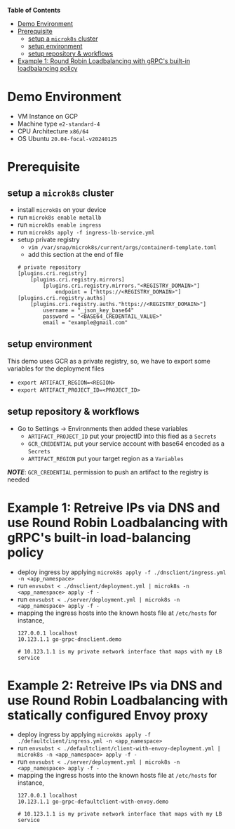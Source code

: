 
**Table of Contents** 
- [Demo Environment](#demo-environment)
- [Prerequisite](#prerequisite)
  - [setup a `microk8s` cluster](#setup-a-microk8s-cluster)
  - [setup environment](#setup-environment)
  - [setup repository & workflows](#setup-repository--workflows)
- [Example 1: Round Robin Loadbalancing with gRPC's built-in loadbalancing policy](#example-1-round-robin-loadbalancing-with-grpcs-built-in-loadbalancing-policy)



# Demo Environment
- VM Instance on GCP
- Machine type `e2-standard-4`
- CPU Architecture `x86/64`
- OS Ubuntu `20.04-focal-v20240125`
# Prerequisite
## setup a `microk8s` cluster
- install `microk8s` on your device
- run `microk8s enable metallb`
- run `microk8s enable ingress`
- run `microk8s apply -f ingress-lb-service.yml`
- setup private registry
    - `vim /var/snap/microk8s/current/args/containerd-template.toml`
    - add this section at the end of file
    ```
    # private repository
    [plugins.cri.registry]
        [plugins.cri.registry.mirrors]
            [plugins.cri.registry.mirrors."<REGISTRY_DOMAIN>"]
                endpoint = ["https://<REGISTRY_DOMAIN>"]
    [plugins.cri.registry.auths]
        [plugins.cri.registry.auths."https://<REGISTRY_DOMAIN>"]
            username = "_json_key_base64"
            password = "<BASE64_CREDENTAIL_VALUE>"
            email = "example@gmail.com"
    ```
## setup environment
This demo uses GCR as a private registry, so, we have to export some variables for the deployment files
- `export ARTIFACT_REGION=<REGION>`
- `export ARTIFACT_PROJECT_ID=<PROJECT_ID>`

## setup repository & workflows
- Go to Settings -> Environments then added these variables 
    - `ARTIFACT_PROJECT_ID` put your projectID into this fied as a `Secrets`
    - `GCR_CREDENTIAL` put your service account with base64 encoded as a `Secrets`
    - `ARTIFACT_REGION` put your target region as a `Variables`

**_NOTE_**: `GCR_CREDENTIAL` permission to push an artifact to the registry is needed

# Example 1: Retreive IPs via DNS and use Round Robin Loadbalancing with gRPC's built-in load-balancing policy
- deploy ingress by applying `microk8s apply -f ./dnsclient/ingress.yml -n <app_namespace>`
- run `envsubst < ./dnsclient/deployment.yml | microk8s -n <app_namespace> apply -f -`
- run `envsubst < ./server/deployment.yml | microk8s -n <app_namespace> apply -f -`
- mapping the ingress hosts into the known hosts file at `/etc/hosts` for instance, 
    ```
    127.0.0.1 localhost
    10.123.1.1 go-grpc-dnsclient.demo

    # 10.123.1.1 is my private network interface that maps with my LB service
    ```

# Example 2: Retreive IPs via DNS and use Round Robin Loadbalancing with statically configured Envoy proxy
- deploy ingress by applying `microk8s apply -f ./defaultclient/ingress.yml -n <app_namespace>`
- run `envsubst < ./defaultclient/client-with-envoy-deployment.yml | microk8s -n <app_namespace> apply -f -`
- run `envsubst < ./server/deployment.yml | microk8s -n <app_namespace> apply -f -`
- mapping the ingress hosts into the known hosts file at `/etc/hosts` for instance, 
    ```
    127.0.0.1 localhost
    10.123.1.1 go-grpc-defaultclient-with-envoy.demo

    # 10.123.1.1 is my private network interface that maps with my LB service
    ```